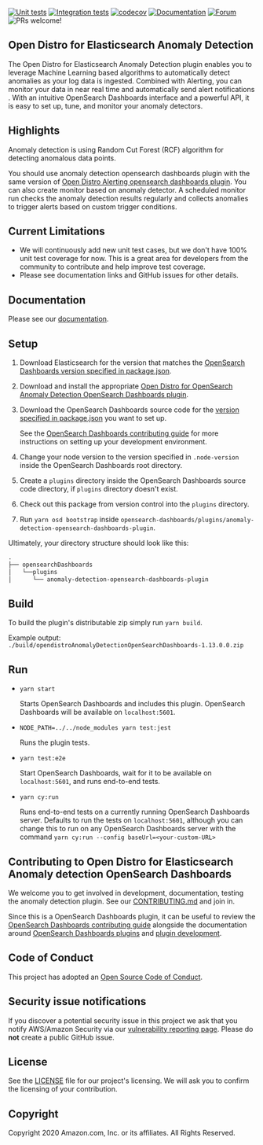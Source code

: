[![Unit tests](https://github.com/opendistro-for-elasticsearch/anomaly-detection-kibana-plugin/workflows/Unit%20tests%20workflow/badge.svg)](https://github.com/opendistro-for-elasticsearch/anomaly-detection-kibana-plugin/actions?query=workflow%3A%22Unit+tests+workflow%22)
[![Integration tests](https://github.com/opendistro-for-elasticsearch/anomaly-detection-kibana-plugin/workflows/E2E%20tests%20workflow/badge.svg)](https://github.com/opendistro-for-elasticsearch/anomaly-detection-kibana-plugin/actions?query=workflow%3A%22E2E+tests+workflow%22)
[![codecov](https://codecov.io/gh/opendistro-for-elasticsearch/anomaly-detection-kibana-plugin/branch/master/graph/badge.svg)](https://codecov.io/gh/opendistro-for-elasticsearch/anomaly-detection-kibana-plugin)
[![Documentation](https://img.shields.io/badge/doc-reference-blue)](https://opendistro.github.io/for-elasticsearch-docs/docs/ad/)
[![Forum](https://img.shields.io/badge/chat-on%20forums-blue)](https://discuss.opendistrocommunity.dev/c/Use-this-category-for-all-questions-around-machine-learning-plugins)
![PRs welcome!](https://img.shields.io/badge/PRs-welcome!-success)

## Open Distro for Elasticsearch Anomaly Detection

The Open Distro for Elasticsearch Anomaly Detection plugin enables you to leverage Machine Learning based algorithms to automatically detect anomalies as your log data is ingested. Combined with Alerting, you can monitor your data in near real time and automatically send alert notifications . With an intuitive OpenSearch Dashboards interface and a powerful API, it is easy to set up, tune, and monitor your anomaly detectors.

## Highlights

Anomaly detection is using Random Cut Forest (RCF) algorithm for detecting anomalous data points.

You should use anomaly detection opensearch dashboards plugin with the same version of [Open Distro Alerting opensearch dashboards plugin](https://github.com/opendistro-for-elasticsearch/alerting-kibana-plugin). You can also create monitor based on anomaly detector. A scheduled monitor run checks the anomaly detection results regularly and collects anomalies to trigger alerts based on custom trigger conditions.

## Current Limitations

- We will continuously add new unit test cases, but we don't have 100% unit test coverage for now. This is a great area for developers from the community to contribute and help improve test coverage.
- Please see documentation links and GitHub issues for other details.

## Documentation

Please see our [documentation](https://opendistro.github.io/for-elasticsearch-docs/docs/ad/).

## Setup

1. Download Elasticsearch for the version that matches the [OpenSearch Dashboards version specified in package.json](./package.json#L7).
1. Download and install the appropriate [Open Distro for OpenSearch Anomaly Detection OpenSearch Dashboards plugin](https://github.com/opendistro-for-elasticsearch/anomaly-detection-kibana-plugin).
1. Download the OpenSearch Dashboards source code for the [version specified in package.json](./package.json#L7) you want to set up.

   See the [OpenSearch Dashboards contributing guide](https://github.com/elastic/kibana/blob/master/CONTRIBUTING.md#setting-up-your-development-environment) for more instructions on setting up your development environment.

1. Change your node version to the version specified in `.node-version` inside the OpenSearch Dashboards root directory.
1. Create a `plugins` directory inside the OpenSearch Dashboards source code directory, if `plugins` directory doesn't exist.
1. Check out this package from version control into the `plugins` directory.
1. Run `yarn osd bootstrap` inside `opensearch-dashboards/plugins/anomaly-detection-opensearch-dashboards-plugin`.

Ultimately, your directory structure should look like this:

<!-- prettier-ignore -->
```md
.
├── opensearchDashboards
│   └──plugins
│      └── anomaly-detection-opensearch-dashboards-plugin
```

## Build

To build the plugin's distributable zip simply run `yarn build`.

Example output: `./build/opendistroAnomalyDetectionOpenSearchDashboards-1.13.0.0.zip`

## Run

- `yarn start`

  Starts OpenSearch Dashboards and includes this plugin. OpenSearch Dashboards will be available on `localhost:5601`.

- `NODE_PATH=../../node_modules yarn test:jest`

  Runs the plugin tests.

- `yarn test:e2e`

  Start OpenSearch Dashboards, wait for it to be available on `localhost:5601`, and runs end-to-end tests.

- `yarn cy:run`

  Runs end-to-end tests on a currently running OpenSearch Dashboards server. Defaults to run the tests on `localhost:5601`, although you can change this to run on any
  OpenSearch Dashboards server with the command `yarn cy:run --config baseUrl=<your-custom-URL>`

## Contributing to Open Distro for Elasticsearch Anomaly detection OpenSearch Dashboards

We welcome you to get involved in development, documentation, testing the anomaly detection plugin. See our [CONTRIBUTING.md](./CONTRIBUTING.md) and join in.

Since this is a OpenSearch Dashboards plugin, it can be useful to review the [OpenSearch Dashboards contributing guide](https://github.com/elastic/kibana/blob/master/CONTRIBUTING.md) alongside the documentation around [OpenSearch Dashboards plugins](https://www.opensearch.co/guide/en/kibana/master/kibana-plugins.html) and [plugin development](https://www.opensearch.co/guide/en/kibana/master/plugin-development.html).

## Code of Conduct

This project has adopted an [Open Source Code of Conduct](https://opendistro.github.io/for-elasticsearch/codeofconduct.html).

## Security issue notifications

If you discover a potential security issue in this project we ask that you notify AWS/Amazon Security via our [vulnerability reporting page](http://aws.amazon.com/security/vulnerability-reporting/). Please do **not** create a public GitHub issue.

## License

See the [LICENSE](./LICENSE.txt) file for our project's licensing. We will ask you to confirm the licensing of your contribution.

## Copyright

Copyright 2020 Amazon.com, Inc. or its affiliates. All Rights Reserved.
